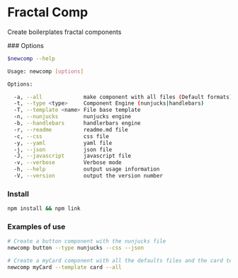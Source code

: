 # Fractal Comp

Create boilerplates fractal components

### Options

```bash
$newcomp --help

Usage: newcomp [options]

Options:

  -a, --all             make component with all files (Default formats)
  -t, --type <type>     Component Engine (nunjucks|handlebars)
  -T, --template <name> File base template
  -n, --nunjucks        nunjucks engine
  -b, --handlebars      handlerbars engine
  -r, --readme          readme.md file
  -c, --css             css file
  -y, --yaml            yaml file
  -j, --json            json file
  -J, --javascript      javascript file
  -v, --verbose         Verbose mode
  -h, --help            output usage information
  -V, --version         output the version number
```

### Install

```bash
npm install && npm link
```

### Examples of use

```bash
# Create a button component with the nunjucks file
newcomp button --type nunjucks --css --json
```

```bash
# Create a myCard component with all the defaults files and the card template
newcomp myCard --template card --all
```
